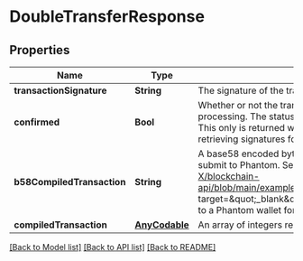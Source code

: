 # DoubleTransferResponse

## Properties
Name | Type | Description | Notes
------------ | ------------- | ------------- | -------------
**transactionSignature** | **String** | The signature of the transaction | [optional] 
**confirmed** | **Bool** | Whether or not the transaction was confirmed or simply submitted for processing. The status depends on your input for &#x60;wait_for_confirmation&#x60;. This only is returned when you are submitting a transaction, not when retrieving signatures for a public key, for example. | [optional] 
**b58CompiledTransaction** | **String** | A base58 encoded byte array in string representation. Really easy to submit to Phantom. See &lt;a href&#x3D;\&quot;https://github.com/BL0CK-X/blockchain-api/blob/main/examples/tutorials/phantom_tutorials/transfer_solana.html\&quot; target&#x3D;\&quot;_blank\&quot;&gt;here&lt;/a&gt; for an example on how to submit it to a Phantom wallet for signing. | [optional] 
**compiledTransaction** | [**AnyCodable**](.md) | An array of integers representing the bytes of the transaction | [optional] 

[[Back to Model list]](../README.md#documentation-for-models) [[Back to API list]](../README.md#documentation-for-api-endpoints) [[Back to README]](../README.md)


